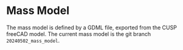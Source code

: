 # Mass Model

The mass model is defined by a GDML file, exported from the CUSP freeCAD model. The current mass model is the git branch `20240502_mass_model`. 

